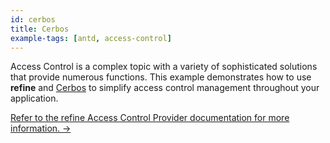 ```yaml
---
id: cerbos
title: Cerbos
example-tags: [antd, access-control]
---
```


Access Control is a complex topic with a variety of sophisticated solutions that provide numerous functions. This example demonstrates how to use **refine** and [Cerbos](https://cerbos.dev/) to simplify access control management throughout your application.

[Refer to the refine Access Control Provider documentation for more information. →](/docs/3.xx.xx/api-reference/core/providers/accessControl-provider/)

<CodeSandboxExample path="access-control-cerbos" />
